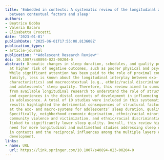```yaml
---
title: 'Embedded in contexts: A systematic review of the longitudinal associations
  between contextual factors and sleep'
authors:
- Beatrice Bobba
- Valeria Bacaro
- Elisabetta Crocetti
date: '2023-01-01'
publishDate: '2025-06-01T17:55:08.813608Z'
publication_types:
- article-journal
publication: '*Adolescent Research Review*'
doi: 10.1007/s40894-023-00204-0
abstract: Dramatic changes in sleep duration, schedules, and quality put adolescents
  at higher risk of negative outcomes, such as poorer physical and psychosocial adjustment.
  While significant attention has been paid to the role of proximal contexts (e.g.,
  family), less is known about the longitudinal interplay between exo- (e.g., neighborhood
  characteristics) and macrocontextual (e.g., ethnic/racial discrimination) influences
  and adolescents’ sleep quality. Therefore, this review aimed to summarize findings
  from available longitudinal research to understand the role of structural factors
  and experiences in the distal contexts of development in influencing sleep quality
  in adolescence. A total of 10 studies were included in this systematic review. The
  results highlighted the detrimental consequences of structural factors and experiences
  at the exo- and macro-systems for adolescents’ sleep duration, quality, and disturbances.
  Specifically, neighborhood economic deprivation, ethnic/racial minority status,
  community violence and victimization, and ethnic/racial discrimination were all
  linked to significantly lower sleep quality. Overall, this review highlighted the
  need for more longitudinal and multimethod studies addressing sleep quality as embedded
  in contexts and the reciprocal influences among the multiple layers of adolescents’
  development.
links:
- name: URL
  url: https://link.springer.com/10.1007/s40894-023-00204-0
---
```

